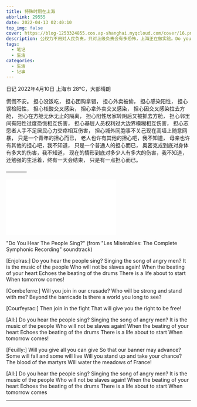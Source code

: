 ```yaml
---
title: 特殊时期在上海
abbrlink: 29555
date: 2022-04-13 02:40:10
top_img: false
cover: https://blog-1253324855.cos.ap-shanghai.myqcloud.com/cover/16.png
description: 公权力不用对人民负责，只对上级负责会有多恐怖，上海正在做实验。Do you hear the people sing? Singing the song of angry men? It is the music of the people Who will not be slaves again!
tags:
  - 笔记
  - 生活
categories:
  - 生活
  - 记事
---
```


日记 2022年4月10日
上海市 28°C，大部晴朗

慌慌不安。
担心没饭吃，
担心团购拿错，
担心外卖被偷，
担心感染阳性，
担心误检阳性，
担心核酸交叉感染，
担心拿外卖交叉感染，
担心因交叉感染拉去方舱，
担心在方舱无休无止的隔离，
担心阳性居家转阴后又被抓去方舱，
担心邻里间有阳性过度恐慌相互伤害，
担心基层人员权利过大边界模糊相互伤害，
担心志愿者人手不足居民心力交瘁相互伤害，
担心城外同胞事不关己现在高墙上随意网暴，
只是一个青年的担心而已，
老人也许有其他的担心吧，我不知道，
母亲也许有其他的担心吧，我不知道，
只是一个普通人的担心而已，
奥密克戎到底对身体有多大的伤害，我不知道，
现在的情形到底对多少人有多大的伤害，我不知道，
还勉强的生活着，终有一天会结束，
只是有一点担心而已。

————
<iframe src="//player.bilibili.com/player.html?aid=801020844&bvid=BV1Gy4y1v7QJ&cid=280880387&page=1" scrolling="no" border="0" frameborder="no" framespacing="0" allowfullscreen="true"> </iframe>

"Do You Hear The People Sing?"
(from "Les Misérables: The Complete Symphonic Recording" soundtrack)

[Enjolras:]
Do you hear the people sing?
Singing the song of angry men?
It is the music of the people
Who will not be slaves again!
When the beating of your heart
Echoes the beating of the drums
There is a life about to start
When tomorrow comes!

[Combeferre:]
Will you join in our crusade?
Who will be strong and stand with me?
Beyond the barricade
Is there a world you long to see?

[Courfeyrac:]
Then join in the fight
That will give you the right to be free!

[All:]
Do you hear the people sing?
Singing the song of angry men?
It is the music of the people
Who will not be slaves again!
When the beating of your heart
Echoes the beating of the drums
There is a life about to start
When tomorrow comes!

[Feuilly:]
Will you give all you can give
So that our banner may advance?
Some will fall and some will live
Will you stand up and take your chance?
The blood of the martyrs
Will water the meadows of France!

[All:]
Do you hear the people sing?
Singing the song of angry men?
It is the music of the people
Who will not be slaves again!
When the beating of your heart
Echoes the beating of the drums
There is a life about to start
When tomorrow comes
____